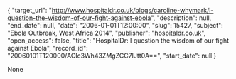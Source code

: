 {
  "target_url": "http://www.hospitaldr.co.uk/blogs/caroline-whymark/i-question-the-wisdom-of-our-fight-against-ebola", 
  "description": null, 
  "end_date": null, 
  "date": "2006-01-01T12:00:00", 
  "slug": 15427, 
  "subject": "Ebola Outbreak, West Africa 2014", 
  "publisher": "hospitaldr.co.uk", 
  "open_access": false, 
  "title": "HospitalDr: I question the wisdom of our fight against Ebola", 
  "record_id": "20060101T120000/ACIc3Wh43ZMgZCC7IJtt0A==", 
  "start_date": null
}

None
